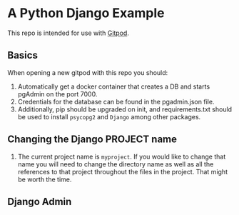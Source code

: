 # A Python Django Example

This repo is intended for use with [Gitpod](httpsL//gitpod.io).

## Basics
When opening a new gitpod with this repo you should:
1. Automatically get a docker container that creates a DB and starts pgAdmin on the port 7000.
1. Credentials for the database can be found in the pgadmin.json file.
1. Additionally, pip should be upgraded on init, and requirements.txt should be used to install `psycopg2` and `Django` among other packages.

## Changing the Django PROJECT name
1. The current project name is `myproject`. If you would like to change that name you will need to change the directory name as well as all the references to that project throughout the files in the project. That might be worth the time.

## Django Admin